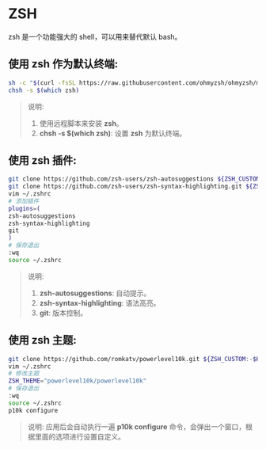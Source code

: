 # ZSH
zsh 是一个功能强大的 shell，可以用来替代默认 bash。

## 使用 **zsh** 作为默认终端:
```bash
sh -c "$(curl -fsSL https://raw.githubusercontent.com/ohmyzsh/ohmyzsh/master/tools/install.sh)"
chsh -s $(which zsh)
```
> 说明: 
> 1. 使用远程脚本来安装 **zsh**。
> 2. **chsh -s $(which zsh)**: 设置 **zsh** 为默认终端。

## 使用 **zsh** 插件:
```bash
git clone https://github.com/zsh-users/zsh-autosuggestions ${ZSH_CUSTOM:-~/.oh-my-zsh/custom}/plugins/zsh-autosuggestions
git clone https://github.com/zsh-users/zsh-syntax-highlighting.git ${ZSH_CUSTOM:-~/.oh-my-zsh/custom}/plugins/zsh-syntax-highlighting
vim ~/.zshrc
# 添加插件
plugins=(
zsh-autosuggestions
zsh-syntax-highlighting
git
)
# 保存退出
:wq
source ~/.zshrc
```
> 说明: 
> 1. **zsh-autosuggestions**: 自动提示。
> 2. **zsh-syntax-highlighting**: 语法高亮。
> 3. **git**: 版本控制。

## 使用 **zsh** 主题:
```bash
git clone https://github.com/romkatv/powerlevel10k.git ${ZSH_CUSTOM:-$HOME/.oh-my-zsh/custom}/themes/powerlevel10k
vim ~/.zshrc
# 修改主题
ZSH_THEME="powerlevel10k/powerlevel10k"
# 保存退出
:wq
source ~/.zshrc
p10k configure
```
> 说明: 应用后会自动执行一遍 **p10k configure** 命令，会弹出一个窗口，根据里面的选项进行设置自定义。